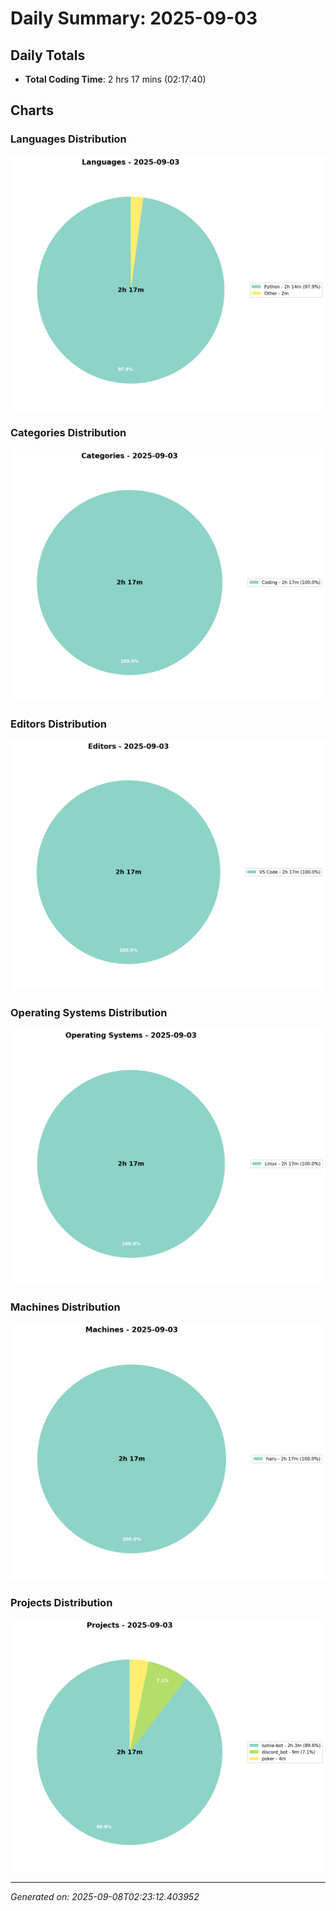 # Daily Summary: 2025-09-03

## Daily Totals
- **Total Coding Time**: 2 hrs 17 mins (02:17:40)

## Charts

### Languages Distribution
![Languages](/charts/languages_-_2025-09-03.png)

### Categories Distribution
![Categories](/charts/categories_-_2025-09-03.png)

### Editors Distribution
![Editors](/charts/editors_-_2025-09-03.png)

### Operating Systems Distribution
![Operating Systems](/charts/operating_systems_-_2025-09-03.png)

### Machines Distribution
![Machines](/charts/machines_-_2025-09-03.png)

### Projects Distribution
![Projects](/charts/projects_-_2025-09-03.png)

---
*Generated on: 2025-09-08T02:23:12.403952*

